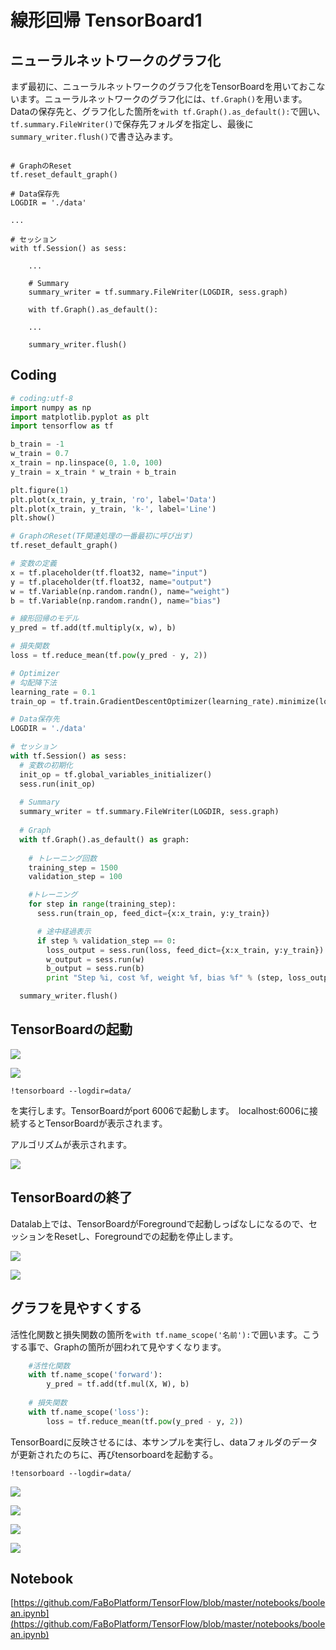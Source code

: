 # 線形回帰 TensorBoard1

## ニューラルネットワークのグラフ化

まず最初に、ニューラルネットワークのグラフ化をTensorBoardを用いておこないます。ニューラルネットワークのグラフ化には、`tf.Graph()`を用います。Dataの保存先と、グラフ化した箇所を`with tf.Graph().as_default():`で囲い、`tf.summary.FileWriter()`で保存先フォルダを指定し、最後に`summary_writer.flush()`で書き込みます。

```pyhton

# GraphのReset
tf.reset_default_graph()

# Data保存先
LOGDIR = './data'

...

# セッション
with tf.Session() as sess:

	...

	# Summary
	summary_writer = tf.summary.FileWriter(LOGDIR, sess.graph)

	with tf.Graph().as_default():

	...

	summary_writer.flush()	

```

## Coding

```python
# coding:utf-8
import numpy as np
import matplotlib.pyplot as plt
import tensorflow as tf

b_train = -1
w_train = 0.7
x_train = np.linspace(0, 1.0, 100)
y_train = x_train * w_train + b_train

plt.figure(1)
plt.plot(x_train, y_train, 'ro', label='Data')
plt.plot(x_train, y_train, 'k-', label='Line')
plt.show()

# GraphのReset(TF関連処理の一番最初に呼び出す)
tf.reset_default_graph()

# 変数の定義
x = tf.placeholder(tf.float32, name="input")
y = tf.placeholder(tf.float32, name="output")
w = tf.Variable(np.random.randn(), name="weight")
b = tf.Variable(np.random.randn(), name="bias")

# 線形回帰のモデル
y_pred = tf.add(tf.multiply(x, w), b)

# 損失関数
loss = tf.reduce_mean(tf.pow(y_pred - y, 2))

# Optimizer
# 勾配降下法
learning_rate = 0.1
train_op = tf.train.GradientDescentOptimizer(learning_rate).minimize(loss)

# Data保存先
LOGDIR = './data'

# セッション  
with tf.Session() as sess:
  # 変数の初期化
  init_op = tf.global_variables_initializer()
  sess.run(init_op)
  
  # Summary
  summary_writer = tf.summary.FileWriter(LOGDIR, sess.graph)
    
  # Graph
  with tf.Graph().as_default() as graph:
  
    # トレーニング回数
    training_step = 1500
    validation_step = 100

    #トレーニング
    for step in range(training_step):
      sess.run(train_op, feed_dict={x:x_train, y:y_train})

      # 途中経過表示
      if step % validation_step == 0:
        loss_output = sess.run(loss, feed_dict={x:x_train, y:y_train})
        w_output = sess.run(w)
        b_output = sess.run(b)
        print "Step %i, cost %f, weight %f, bias %f" % (step, loss_output, w_output, b_output)

  summary_writer.flush()
```

## TensorBoardの起動

![](/img/tensorboard01.png)

![](/img/tensorboard02.png)

```
!tensorboard --logdir=data/ 
```
を実行します。TensorBoardがport 6006で起動します。　localhost:6006に接続するとTensorBoardが表示されます。

アルゴリズムが表示されます。

![](/img/linear007.png)

## TensorBoardの終了

Datalab上では、TensorBoardがForegroundで起動しっぱなしになるので、セッションをResetし、Foregroundでの起動を停止します。

![](/img/tensorboard03.png)

![](/img/tensorboard04.png)

## グラフを見やすくする

活性化関数と損失関数の箇所を`with tf.name_scope('名前'):`で囲います。こうする事で、Graphの箇所が囲われて見やすくなります。

```python
	#活性化関数
	with tf.name_scope('forward'):
        y_pred = tf.add(tf.mul(X, W), b)
    
    # 損失関数
    with tf.name_scope('loss'):
        loss = tf.reduce_mean(tf.pow(y_pred - y, 2))
```

TensorBoardに反映させるには、本サンプルを実行し、dataフォルダのデータが更新されたのちに、再びtensorboardを起動する。

```
!tensorboard --logdir=data/ 
```

![](/img/linear006.png)

![](/img/linear008.png)

![](/img/linear009.png)

![](/img/linear010.png)

## Notebook

[https://github.com/FaBoPlatform/TensorFlow/blob/master/notebooks/boolean.ipynb](https://github.com/FaBoPlatform/TensorFlow/blob/master/notebooks/boolean.ipynb)
